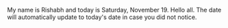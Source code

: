 My name is Rishabh and today is Saturday, November 19. Hello all. The date will automatically update to today's date in case you did not notice.
